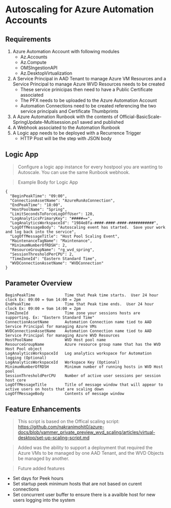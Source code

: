 # Autoscaling for Azure Automation Accounts

## Requirements
1. Azure Automation Account with following modules
    * Az.Accounts
    * Az.Compute
    * OMSIngestionAPI
    * Az.DesktopVirtualization
2. A Service Principal in AAD Tenant to manage Azure VM Resources and a Service Principal to manage Azure WVD Resources needs to be created
    * These service prinicipas then need to have a Public Certificate associated
    * The PFX needs to be uploaded to the Azure Automation Account
    * Automation Connections need to be created referencing the two service principals and Certificate Thumbprints
3. A Azure Automation Runbook with the contents of Official-BasicScale-SpringUpdate-Multisession.ps1 saved and published
4. A Webhook associated to the Automation Runbook
3. A Logic app needs to be deployed with a Recurrence Trigger
    * HTTP Post will be the step with JSON body

## Logic App

> Configure a logic app instance for every hostpool you are wanting to Autoscale.  You can use the same Runbook webhook.

> Example Body for Logic App
```
{
  "BeginPeakTime": "09:00",
  "ConnectionAssetName": "AzureRunAsConnection",
  "EndPeakTime": "18:00",
  "HostPoolName": "Spring",
  "LimitSecondsToForceLogOffUser": 120,
  "LogAnalyticsPrimaryKey": "#####==",
  "LogAnalyticsWorkspaceId": "1984e8fa-####-####-####-###########",
  "LogOffMessageBody": "Autoscaling event has started.  Save your work and log back into the service",
  "LogOffMessageTitle": "Host Pool Scaling Event",
  "MaintenanceTagName": "Maintenance",
  "MinimumNumberOfRDSH": 2,
  "ResourceGroupName": "rg_wvd_spring",
  "SessionThresholdPerCPU": 2,
  "TimeZoneId": "Eastern Standard Time",
  "WVDConnectionAssetName": "WVDConnection"
}
```

## Parameter Overview
```
BeginPeakTime             Time that Peak time starts.  User 24 hour clock Ex: 09:00 = 9am 14:00 = 2pm
EndPeakTime               Time that Peak time ends.  User 24 hour clock Ex: 09:00 = 9am 14:00 = 2pm
TimeZoneId                Time zone your sessions hosts are supporting. Ex: "Eastern Standard Time"
ConnectionAssetName       Automation Connection name tied to AAD Service Principal for managing Azure VMs
WVDConnectionAssetName    Automation Connection name tied to AAD Service Principal for managing Azure WVD Resources
HostPoolName              WVD Host pool name
ResourceGroupName         Azure resource group name that has the WVD Host Pool object
LogAnalyticsWorkspaceId   Log analytics workspace for Automation logging (Optional)
LogAnalyticsWorkspaceId   Workspace Key (Optional)
MinimumNumberOfRDSH       Minimum number of running hosts in WVD Host pool
SessionThresholdPerCPU    Number of active user sessions per session host core
LogOffMessageTitle        Title of message window that will appear to active users on hosts that are scaling down
LogOffMessageBody         Contents of message window
```

## Feature Enhancements
> This script is based on the Offical scaling script: https://github.com/nakranimohit0/azure-docs/blob/yammer_private_preview_wvd_scaling/articles/virtual-desktop/set-up-scaling-script.md

> Added was the ability to support a deployment that required the Azure VMs to be managed by one AAD Tenant, and the WVD Objects be managed by another.  

> Future added features
* Set days for Peek hours
* Set startup peek minimum hosts that are not based on curent connections
* Set concurrent user buffer to ensure there is a availble host for new users logging into the system